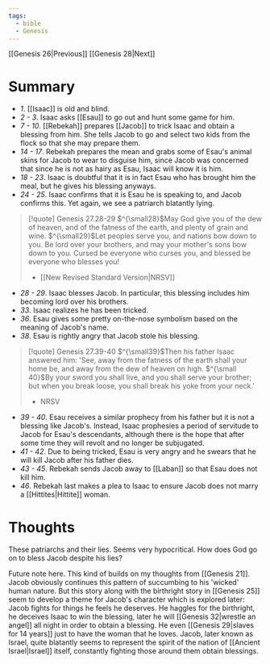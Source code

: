 ```yaml
---
tags:
  - bible
  - Genesis
---
```

[[Genesis 26|Previous]] [[Genesis 28|Next]]
# Summary
- *1*. [[Isaac]] is old and blind.
- *2 - 3*. Isaac asks [[Esau]] to go out and hunt some game for him. 
- *7 - 10*. [[Rebekah]] prepares [[Jacob]] to trick Isaac and obtain a blessing from him. She tells Jacob to go and select two kids from the flock so that she may prepare them.
- *14 - 17*. Rebekah prepares the mean and grabs some of Esau's animal skins for Jacob to wear to disguise him, since Jacob was concerned that since he is not as hairy as Esau, Isaac will know it is him.
- *18 - 23*. Isaac is doubtful that it is in fact Esau who has brought him the meal, but he gives his blessing anyways.
- *24 - 25*. Isaac confirms that it is Esau he is speaking to, and Jacob confirms this. Yet again, we see a patriarch blatantly lying.
>[!quote] Genesis 27.28-29
>$^{\small28}$May God give you of the dew of heaven,
> and of the fatness of the earth,
> and plenty of grain and wine.
>$^{\small29}$Let peoples serve you,
> and nations bow down to you.
>Be lord over your brothers,
> and may your mother's sons bow down to you.
>Cursed be everyone who curses you,
> and blessed be everyone who blesses you!
> 
>- [[New Revised Standard Version|NRSV]]

- *28 - 29*. Isaac blesses Jacob. In particular, this blessing includes him becoming lord over his brothers.
- *33*. Isaac realizes he has been tricked.
- *36*. Esau gives some pretty on-the-nose symbolism based on the meaning of Jacob's name.
- *38*. Esau is rightly angry that Jacob stole his blessing.
>[!quote] Genesis 27.39-40
>$^{\small39}$Then his father Isaac answered him:
>'See, away from the fatness of the earth shall your home be,
>and away from the dew of heaven on high.
>$^{\small 40}$By your sword you shall live,
>and you shall serve your brother;
>but when you break loose,
>you shall break his yoke from your neck.'
>
>- NRSV

- *39 - 40*. Esau receives a similar prophecy from his father but it is not a blessing like Jacob's. Instead, Isaac prophesies a period of servitude to Jacob for Esau's descendants, although there is the hope that after some time they will revolt and no longer be subjugated. 
- *41 - 42*. Due to being tricked, Esau is very angry and he swears that he will kill Jacob after his father dies.
- *43 - 45*. Rebekah sends Jacob away to [[Laban]] so that Esau does not kill him.
- *46*. Rebekah last makes a plea to Isaac to ensure Jacob does not marry a [[Hittites|Hittite]] woman.
# Thoughts
These patriarchs and their lies. Seems very hypocritical. How does God go on to bless Jacob despite his lies?

Future note here. This kind of builds on my thoughts from [[Genesis 21]]. Jacob obviously continues this pattern of succumbing to his 'wicked' human nature. But this story along with the birthright story in [[Genesis 25]] seem to develop a theme for Jacob's character which is explored later: Jacob fights for things he feels he deserves. He haggles for the birthright, he deceives Isaac to win the blessing, later he will [[Genesis 32|wrestle an angel]] all night in order to obtain a blessing. He even [[Genesis 29|slaves for 14 years]] just to have the woman that he loves. Jacob, later known as Israel, quite blatantly seems to represent the spirit of the nation of [[Ancient Israel|Israel]] itself, constantly fighting those around them obtain blessings.